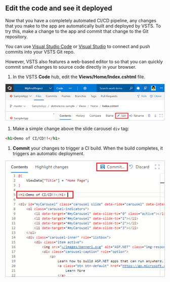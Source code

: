 ## Edit the code and see it deployed

Now that you have a completely automated CI/CD pipeline, any changes that you make to the app are automatically built and deployed by VSTS. To try this, make a change to the app and commit that change to the Git repository.

You can use [Visual Studio Code](https://code.visualstudio.com/Docs/editor/versioncontrol) or [Visual Studio](../../../../../git/tutorial/pushing.md) to connect and push commits into your VSTS Git repo.

However, VSTS also features a web-based editor to so that you can quickly commit small changes to source code directly in your browser.

1. In the VSTS **Code** hub, edit the **Views/Home/Index.cshtml** file.

 ![edit action in asp.net core view](_img/aspnet-core-code-edit-action.png)

1. Make a simple change above the slide carousel `div` tag:

 ```html
<h1>Demo of CI/CD!!</h1>
```

1. **Commit** your changes to trigger a CI build. When the build completes, it triggers an automatic deployment.

 ![change code in asp.net core view](_img/aspnet-core-code-change.png)